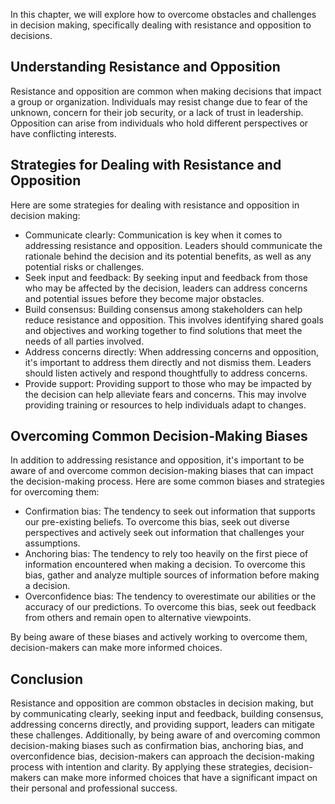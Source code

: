 
In this chapter, we will explore how to overcome obstacles and challenges in decision making, specifically dealing with resistance and opposition to decisions.

Understanding Resistance and Opposition
---------------------------------------

Resistance and opposition are common when making decisions that impact a group or organization. Individuals may resist change due to fear of the unknown, concern for their job security, or a lack of trust in leadership. Opposition can arise from individuals who hold different perspectives or have conflicting interests.

Strategies for Dealing with Resistance and Opposition
-----------------------------------------------------

Here are some strategies for dealing with resistance and opposition in decision making:

* Communicate clearly: Communication is key when it comes to addressing resistance and opposition. Leaders should communicate the rationale behind the decision and its potential benefits, as well as any potential risks or challenges.
* Seek input and feedback: By seeking input and feedback from those who may be affected by the decision, leaders can address concerns and potential issues before they become major obstacles.
* Build consensus: Building consensus among stakeholders can help reduce resistance and opposition. This involves identifying shared goals and objectives and working together to find solutions that meet the needs of all parties involved.
* Address concerns directly: When addressing concerns and opposition, it's important to address them directly and not dismiss them. Leaders should listen actively and respond thoughtfully to address concerns.
* Provide support: Providing support to those who may be impacted by the decision can help alleviate fears and concerns. This may involve providing training or resources to help individuals adapt to changes.

Overcoming Common Decision-Making Biases
----------------------------------------

In addition to addressing resistance and opposition, it's important to be aware of and overcome common decision-making biases that can impact the decision-making process. Here are some common biases and strategies for overcoming them:

* Confirmation bias: The tendency to seek out information that supports our pre-existing beliefs. To overcome this bias, seek out diverse perspectives and actively seek out information that challenges your assumptions.
* Anchoring bias: The tendency to rely too heavily on the first piece of information encountered when making a decision. To overcome this bias, gather and analyze multiple sources of information before making a decision.
* Overconfidence bias: The tendency to overestimate our abilities or the accuracy of our predictions. To overcome this bias, seek out feedback from others and remain open to alternative viewpoints.

By being aware of these biases and actively working to overcome them, decision-makers can make more informed choices.

Conclusion
----------

Resistance and opposition are common obstacles in decision making, but by communicating clearly, seeking input and feedback, building consensus, addressing concerns directly, and providing support, leaders can mitigate these challenges. Additionally, by being aware of and overcoming common decision-making biases such as confirmation bias, anchoring bias, and overconfidence bias, decision-makers can approach the decision-making process with intention and clarity. By applying these strategies, decision-makers can make more informed choices that have a significant impact on their personal and professional success.
